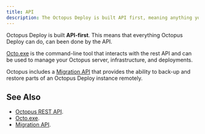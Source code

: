```yaml
---
title: API
description: The Octopus Deploy is built API first, meaning anything you can do in the web portal, you can also do over the REST API.
---
```


Octopus Deploy is built **API-first**. This means that everything Octopus Deploy can do, can been done by the API.

[Octo.exe](/docs/octopus-concepts/octo.exe.md) is the command-line tool that interacts with the rest API and can be used to manage your Octopus server, infrastructure, and deployments.

Octopus includes a [Migration API](/docs/octopus-rest-api/migration-api/index.md) that provides the ability to back-up and restore parts of an Octopus Deploy instance remotely.

## See Also

- [Octopus REST API](/docs/octopus-rest-api/index.md).
- [Octo.exe](/docs/octopus-concepts/octo.exe.md).
- [Migration API](/docs/octopus-rest-api/migration-api/index.md).

